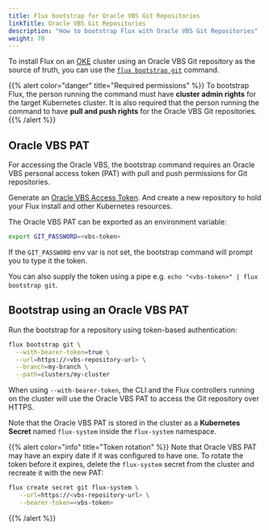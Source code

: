```yaml
---
title: Flux bootstrap for Oracle VBS Git Repositories
linkTitle: Oracle VBS Git Repositories
description: "How to bootstrap Flux with Oracle VBS Git Repositories"
weight: 70
---
```


To install Flux on an [OKE](https://www.oracle.com/cloud/cloud-native/container-engine-kubernetes) cluster
using an Oracle VBS Git repository as the source of truth,
you can use the [`flux bootstrap git`](generic-git-server.md) command.

{{% alert color="danger" title="Required permissions" %}}
To bootstrap Flux, the person running the command must have **cluster admin rights** for the target Kubernetes cluster.
It is also required that the person running the command to have **pull and push rights** for the Oracle VBS Git repositories.
{{% /alert %}}

## Oracle VBS PAT

For accessing the Oracle VBS, the bootstrap command requires an Oracle VBS personal access token (PAT)
with pull and push permissions for Git repositories.

Generate an [Oracle VBS Access Token](https://docs.public.oneportal.content.oci.oraclecloud.com/en-us/iaas/Content/Identity/usersettings/generate-personal-access-tokens.htm).
And create a new repository to hold your Flux install and other Kubernetes resources.

The Oracle VBS PAT can be exported as an environment variable:

```sh
export GIT_PASSWORD=<vbs-token>
```

If the `GIT_PASSWORD` env var is not set, the bootstrap command will prompt you to type it the token.

You can also supply the token using a pipe e.g. `echo "<vbs-token>" | flux bootstrap git`.

## Bootstrap using an Oracle VBS PAT

Run the bootstrap for a repository using token-based authentication:

```sh
flux bootstrap git \
  --with-bearer-token=true \
  --url=https://<vbs-repository-url> \
  --branch=my-branch \
  --path=clusters/my-cluster
```

When using `--with-bearer-token`, the CLI and the Flux controllers running on the cluster will use the Oracle VBS PAT
to access the Git repository over HTTPS.

Note that the Oracle VBS PAT is stored in the cluster as a **Kubernetes Secret** named `flux-system`
inside the `flux-system` namespace.

{{% alert color="info" title="Token rotation" %}}
Note that Oracle VBS PAT may have an expiry date if it was configured to have one.
To rotate the token before it expires,
delete the `flux-system` secret from the cluster and recreate it with the new PAT:

```sh
flux create secret git flux-system \
   --url=https://<vbs-repository-url> \
   --bearer-token=<vbs-token>
```
{{% /alert %}}

